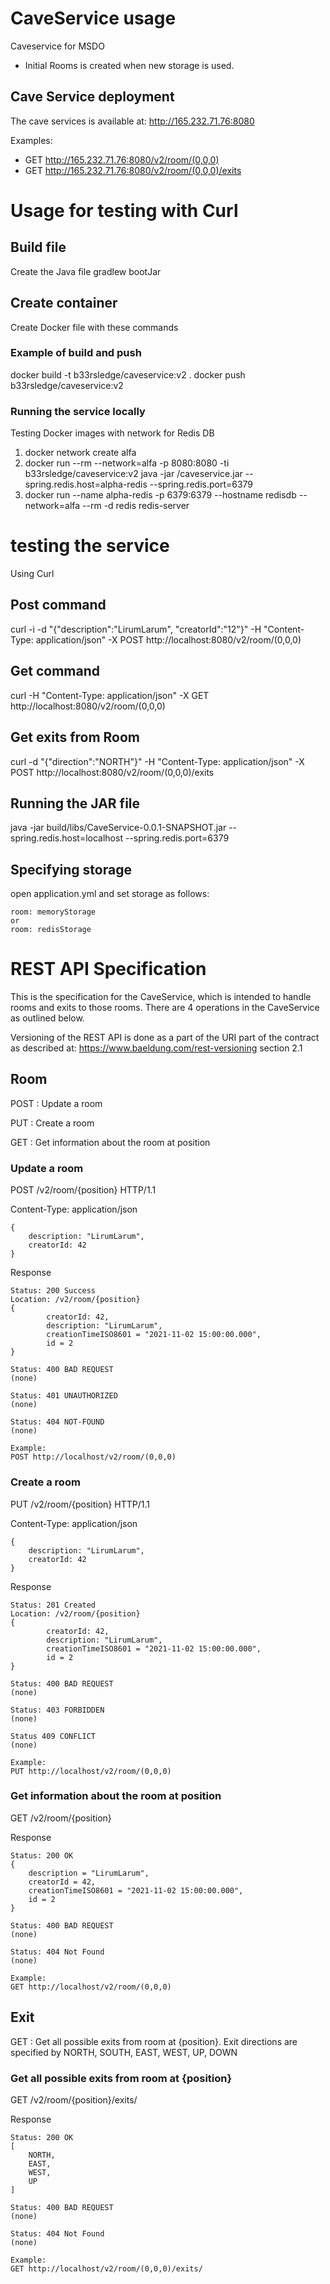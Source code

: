 # CaveService usage
Caveservice for MSDO

* Initial Rooms is created when new storage is used.

## Cave Service deployment
The cave services is available at: http://165.232.71.76:8080

Examples: 

* GET http://165.232.71.76:8080/v2/room/(0,0,0)
* GET http://165.232.71.76:8080/v2/room/(0,0,0)/exits

# Usage for testing with Curl

## Build file

Create the Java file
gradlew bootJar

## Create container
Create Docker file with these commands

### Example of build and push
docker build -t b33rsledge/caveservice:v2 .
docker push b33rsledge/caveservice:v2

### Running the service locally
Testing Docker images with network for Redis DB
1. docker network create alfa
2. docker run --rm  --network=alfa -p 8080:8080  -ti b33rsledge/caveservice:v2 java -jar /caveservice.jar --spring.redis.host=alpha-redis --spring.redis.port=6379
3. docker run --name alpha-redis -p 6379:6379 --hostname redisdb --network=alfa --rm -d redis redis-server

# testing the service

Using Curl

## Post command
curl -i -d "{\"description\":\"LirumLarum\", \"creatorId\":\"12\"}" -H "Content-Type: application/json" -X POST http://localhost:8080/v2/room/(0,0,0)
## Get command
curl  -H "Content-Type: application/json" -X GET http://localhost:8080/v2/room/(0,0,0)

## Get exits from Room 

curl -d "{\"direction\":\"NORTH\"}" -H "Content-Type: application/json" -X POST http://localhost:8080/v2/room/(0,0,0)/exits


## Running the JAR file

java -jar build/libs/CaveService-0.0.1-SNAPSHOT.jar --spring.redis.host=localhost --spring.redis.port=6379

## Specifying storage
open application.yml and set storage as follows:

    room: memoryStorage 
    or 
    room: redisStorage
# REST API Specification
This is the specification for the CaveService, which is intended to
handle rooms and exits to those rooms. There are 4 operations in the
CaveService as outlined below.

Versioning of the REST API is done as a part of the URI part of
the contract as described at: https://www.baeldung.com/rest-versioning
section 2.1

## Room
POST	: Update a room

PUT     : Create a room

GET		: Get information about the room at position

### Update a room
POST /v2/room/{position} HTTP/1.1

Content-Type: application/json

	{
		description: "LirumLarum",
		creatorId: 42
	}

Response

	Status: 200 Success
	Location: /v2/room/{position}
	{
			creatorId: 42,
			description: "LirumLarum",
			creationTimeISO8601 = "2021-11-02 15:00:00.000",
			id = 2
	}

	Status: 400 BAD REQUEST
    (none)

	Status: 401 UNAUTHORIZED
    (none)

	Status: 404 NOT-FOUND
    (none)
	
	Example:
	POST http://localhost/v2/room/(0,0,0)

### Create a room
PUT /v2/room/{position} HTTP/1.1

Content-Type: application/json

	{
		description: "LirumLarum",
		creatorId: 42
	}

Response

	Status: 201 Created
	Location: /v2/room/{position}
	{
			creatorId: 42,
			description: "LirumLarum",
			creationTimeISO8601 = "2021-11-02 15:00:00.000",
			id = 2
	}

	Status: 400 BAD REQUEST
    (none)

	Status: 403 FORBIDDEN
    (none)

    Status 409 CONFLICT
    (none)

	Example:
	PUT http://localhost/v2/room/(0,0,0)
### Get information about the room at position
GET /v2/room/{position}

Response

	Status: 200 OK
	{
	    description = "LirumLarum",
		creatorId = 42,
		creationTimeISO8601 = "2021-11-02 15:00:00.000",
		id = 2
	}

	Status: 400 BAD REQUEST
    (none)
	
	Status: 404 Not Found
	(none)

	Example:
	GET http://localhost/v2/room/(0,0,0)
## Exit
GET		: Get all possible exits from room at {position}. Exit directions are specified by NORTH, SOUTH, EAST, WEST, UP, DOWN

### Get all possible exits from room at {position}
GET /v2/room/{position}/exits/

Response

	Status: 200 OK
	[
		NORTH,
		EAST,
		WEST,
		UP
	]

	Status: 400 BAD REQUEST
    (none)

	Status: 404 Not Found
	(none)
	
	Example:
	GET http://localhost/v2/room/(0,0,0)/exits/
